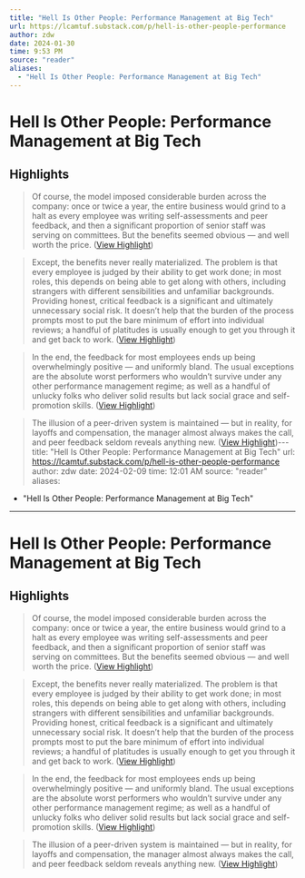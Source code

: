 ```yaml
---
title: "Hell Is Other People: Performance Management at Big Tech"
url: https://lcamtuf.substack.com/p/hell-is-other-people-performance
author: zdw
date: 2024-01-30
time: 9:53 PM
source: "reader"
aliases:
  - "Hell Is Other People: Performance Management at Big Tech"
---
```

# Hell Is Other People: Performance Management at Big Tech

## Highlights
> Of course, the model imposed considerable burden across the company: once or twice a year, the entire business would grind to a halt as every employee was writing self-assessments and peer feedback, and then a significant proportion of senior staff was serving on committees. But the benefits seemed obvious — and well worth the price. ([View Highlight](https://read.readwise.io/read/01hne358jrd19er3863j7en834))

> Except, the benefits never really materialized. The problem is that every employee is judged by their ability to get work done; in most roles, this depends on being able to get along with others, including strangers with different sensibilities and unfamiliar backgrounds. Providing honest, critical feedback is a significant and ultimately unnecessary social risk. It doesn’t help that the burden of the process prompts most to put the bare minimum of effort into individual reviews; a handful of platitudes is usually enough to get you through it and get back to work. ([View Highlight](https://read.readwise.io/read/01hne35yyx7736ba55gkm2taby))

> In the end, the feedback for most employees ends up being overwhelmingly positive — and uniformly bland. The usual exceptions are the absolute worst performers who wouldn’t survive under any other performance management regime; as well as a handful of unlucky folks who deliver solid results but lack social grace and self-promotion skills. ([View Highlight](https://read.readwise.io/read/01hne36feg661sed89n39mvmh6))

> The illusion of a peer-driven system is maintained — but in reality, for layoffs and compensation, the manager almost always makes the call, and peer feedback seldom reveals anything new. ([View Highlight](https://read.readwise.io/read/01hne37dhj80t3w51pabe6jpay))---
title: "Hell Is Other People: Performance Management at Big Tech"
url: https://lcamtuf.substack.com/p/hell-is-other-people-performance
author: zdw
date: 2024-02-09
time: 12:01 AM
source: "reader"
aliases:
  - "Hell Is Other People: Performance Management at Big Tech"
---
# Hell Is Other People: Performance Management at Big Tech

## Highlights
> Of course, the model imposed considerable burden across the company: once or twice a year, the entire business would grind to a halt as every employee was writing self-assessments and peer feedback, and then a significant proportion of senior staff was serving on committees. But the benefits seemed obvious — and well worth the price. ([View Highlight](https://read.readwise.io/read/01hne358jrd19er3863j7en834))

> Except, the benefits never really materialized. The problem is that every employee is judged by their ability to get work done; in most roles, this depends on being able to get along with others, including strangers with different sensibilities and unfamiliar backgrounds. Providing honest, critical feedback is a significant and ultimately unnecessary social risk. It doesn’t help that the burden of the process prompts most to put the bare minimum of effort into individual reviews; a handful of platitudes is usually enough to get you through it and get back to work. ([View Highlight](https://read.readwise.io/read/01hne35yyx7736ba55gkm2taby))

> In the end, the feedback for most employees ends up being overwhelmingly positive — and uniformly bland. The usual exceptions are the absolute worst performers who wouldn’t survive under any other performance management regime; as well as a handful of unlucky folks who deliver solid results but lack social grace and self-promotion skills. ([View Highlight](https://read.readwise.io/read/01hne36feg661sed89n39mvmh6))

> The illusion of a peer-driven system is maintained — but in reality, for layoffs and compensation, the manager almost always makes the call, and peer feedback seldom reveals anything new. ([View Highlight](https://read.readwise.io/read/01hne37dhj80t3w51pabe6jpay))

